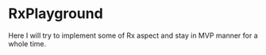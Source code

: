 # RxPlayground
Here I will try to implement some of Rx aspect and stay in MVP manner for a whole time.
